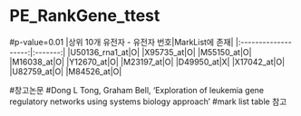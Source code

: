 # PE_RankGene_ttest

#p-value=0.01
|상위 10개 유전자 - 유전자 번호|MarkList에 존재|
|:-------------------:|:-------:|
|U50136_rna1_at|O|
|X95735_at|O|
|M55150_at|O|
|M16038_at|O|
|Y12670_at|O|
|M23197_at|O|
|D49950_at|X|
|X17042_at|O|
|U82759_at|O|
|M84526_at|O|


#창고논문
#Dong L Tong, Graham Bell, ‘Exploration of leukemia gene regulatory networks using systems biology approach’
#mark list table 참고
